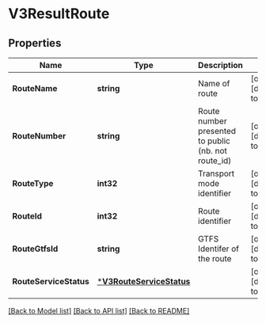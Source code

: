 # V3ResultRoute

## Properties
Name | Type | Description | Notes
------------ | ------------- | ------------- | -------------
**RouteName** | **string** | Name of route | [optional] [default to null]
**RouteNumber** | **string** | Route number presented to public (nb. not route_id) | [optional] [default to null]
**RouteType** | **int32** | Transport mode identifier | [optional] [default to null]
**RouteId** | **int32** | Route identifier | [optional] [default to null]
**RouteGtfsId** | **string** | GTFS Identifer of the route | [optional] [default to null]
**RouteServiceStatus** | [***V3RouteServiceStatus**](V3.RouteServiceStatus.md) |  | [optional] [default to null]

[[Back to Model list]](../README.md#documentation-for-models) [[Back to API list]](../README.md#documentation-for-api-endpoints) [[Back to README]](../README.md)

